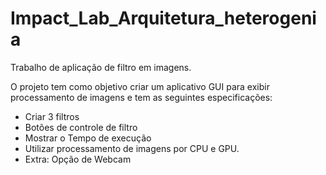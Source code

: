 # Impact_Lab_Arquitetura_heterogenia
Trabalho de aplicação de filtro em imagens. 

O projeto tem como objetivo criar um aplicativo GUI para exibir processamento de imagens e tem as seguintes especificações:

- Criar 3 filtros
- Botões de controle de filtro
- Mostrar o Tempo de execução
- Utilizar processamento de imagens por CPU e GPU. 
- Extra: Opção de Webcam
